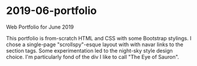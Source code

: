 # 2019-06-portfolio
Web Portfolio for June 2019

This portfolio is from-scratch HTML and CSS with some Bootstrap stylings. I chose a single-page "scrollspy"-esque layout with with navar links to the section tags. Some experimentation led to the night-sky style design choice. I'm particularly fond of the div I like to call "The Eye of Sauron". 